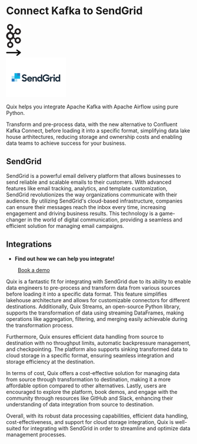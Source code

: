 # Connect Kafka to SendGrid

<div class="connect-images cards blog-grid-card" markdown>
<div>
<img src="../images/kafka_logo.png" width="40px" />
</div>
<div>
<img src="../images/arrow.svg" width="40px" />
</div>
<div>
<img src="./images/sendgrid_1.jpg" />
</div>
</div>

Quix helps you integrate Apache Kafka with Apache Airflow using pure Python.

Transform and pre-process data, with the new alternative to Confluent Kafka Connect, before loading it into a specific format, simplifying data lake house arthitectures, reducing storage and ownership costs and enabling data teams to achieve success for your business.

## SendGrid

SendGrid is a powerful email delivery platform that allows businesses to send reliable and scalable emails to their customers. With advanced features like email tracking, analytics, and template customization, SendGrid revolutionizes the way organizations communicate with their audience. By utilizing SendGrid's cloud-based infrastructure, companies can ensure their messages reach the inbox every time, increasing engagement and driving business results. This technology is a game-changer in the world of digital communication, providing a seamless and efficient solution for managing email campaigns.

## Integrations

<div class="grid cards" markdown>

- __Find out how we can help you integrate!__

    <a class="md-button md-button--primary" href="https://share.hsforms.com/1iW0TmZzKQMChk0lxd_tGiw4yjw2?__hstc=175542013.2303933fbd746c0ac86d9ccbe9bc9100.1728383268831.1729603416735.1729620918855.31&__hssc=175542013.1.1729620918855&__hsfp=2132701734" target="_blank" style="margin:.5rem;">Book a demo</a>

</div>


Quix is a fantastic fit for integrating with SendGrid due to its ability to enable data engineers to pre-process and transform data from various sources before loading it into a specific data format. This feature simplifies lakehouse architecture and allows for customizable connectors for different destinations. Additionally, Quix Streams, an open-source Python library, supports the transformation of data using streaming DataFrames, making operations like aggregation, filtering, and merging easily achievable during the transformation process.

Furthermore, Quix ensures efficient data handling from source to destination with no throughput limits, automatic backpressure management, and checkpointing. The platform also supports sinking transformed data to cloud storage in a specific format, ensuring seamless integration and storage efficiency at the destination. 

In terms of cost, Quix offers a cost-effective solution for managing data from source through transformation to destination, making it a more affordable option compared to other alternatives. Lastly, users are encouraged to explore the platform, book demos, and engage with the community through resources like GitHub and Slack, enhancing their understanding of data integration from source to destination.

Overall, with its robust data processing capabilities, efficient data handling, cost-effectiveness, and support for cloud storage integration, Quix is well-suited for integrating with SendGrid in order to streamline and optimize data management processes.

